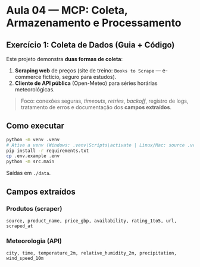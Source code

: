 # Aula 04 — MCP: Coleta, Armazenamento e Processamento

## Exercício 1: Coleta de Dados (Guia + Código)

Este projeto demonstra **duas formas de coleta**:
1) **Scraping web** de preços (site de treino: `Books to Scrape` — e-commerce fictício, seguro para estudos).
2) **Cliente de API pública** (Open-Meteo) para séries horárias meteorológicas.

> Foco: conexões seguras, *timeouts*, *retries*, *backoff*, registro de logs, tratamento de erros e documentação dos **campos extraídos**.

## Como executar
```bash
python -m venv .venv
# Ative a venv (Windows: .venv\Scripts\activate | Linux/Mac: source .venv/bin/activate)
pip install -r requirements.txt
cp .env.example .env
python -m src.main
```
Saídas em `./data`.

## Campos extraídos
### Produtos (scraper)
`source, product_name, price_gbp, availability, rating_1to5, url, scraped_at`

### Meteorologia (API)
`city, time, temperature_2m, relative_humidity_2m, precipitation, wind_speed_10m`
